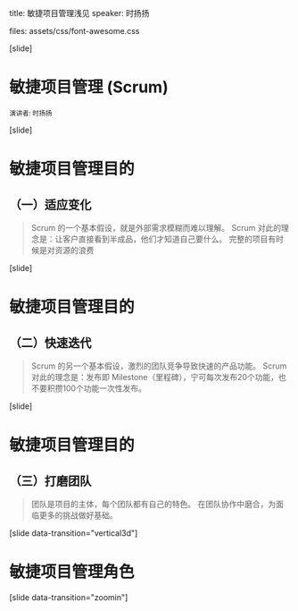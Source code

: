 title: 敏捷项目管理浅见
speaker: 时扬扬

files: assets/css/font-awesome.css

[slide]
# 敏捷项目管理 (Scrum)
<small>演讲者: 时扬扬</small>

[slide]
# 敏捷项目管理目的
## （一）适应变化
> Scrum 的一个基本假设，就是外部需求模糊而难以理解。
  Scrum 对此的理念是：让客户直接看到半成品，他们才知道自己要什么。
  完整的项目有时候是对资源的浪费

[slide]
# 敏捷项目管理目的
## （二）快速迭代
> Scrum 的另一个基本假设，激烈的团队竞争导致快速的产品功能。
  Scrum 对此的理念是：发布即 Milestone（里程碑），宁可每次发布20个功能，也不要积攒100个功能一次性发布。

[slide]
# 敏捷项目管理目的
## （三）打磨团队
> 团队是项目的主体，每个团队都有自己的特色。
  在团队协作中磨合，为面临更多的挑战做好基础。

[slide data-transition="vertical3d"]
# 敏捷项目管理角色

[slide data-transition="zoomin"]
# 